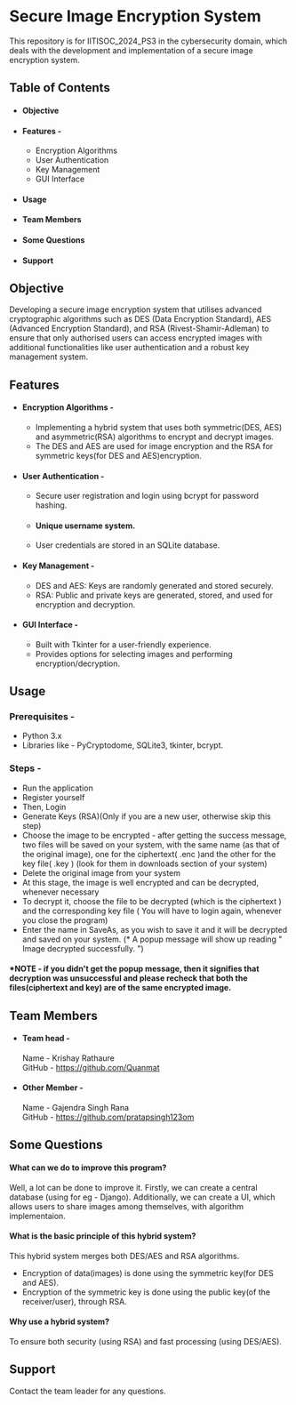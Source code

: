 
# Secure Image Encryption System


This repository is for IITISOC_2024_PS3 in the cybersecurity domain, which deals with the development and implementation of a secure image encryption system.


## Table of Contents

- #### Objective
- #### Features - 
  - Encryption Algorithms
  - User Authentication
  - Key Management
  - GUI Interface
- #### Usage
- #### Team Members 
- #### Some Questions
- #### Support

## Objective

Developing a secure image encryption
 system that utilises advanced cryptographic algorithms such
 as DES (Data Encryption Standard), AES (Advanced Encryption
 Standard), and RSA (Rivest-Shamir-Adleman) to ensure that
 only authorised users can access encrypted images with
 additional functionalities like user authentication and a robust
 key management system.
## Features 

- #### Encryption Algorithms - 
   - Implementing a hybrid system that uses both
     symmetric(DES, AES) and asymmetric(RSA) algorithms to
     encrypt and decrypt images.
   - The DES and AES are used for image encryption and the
     RSA for symmetric keys(for DES and AES)encryption.
- #### User Authentication - 
   - Secure user registration and login using bcrypt for password hashing.
   - ####  Unique username system.
   - User credentials are stored in an SQLite database.
   
- #### Key Management - 
   - DES and AES: Keys are randomly generated and stored securely.
   - RSA: Public and private keys are generated, stored, and used for encryption and decryption.
- #### GUI Interface - 
   - Built with Tkinter for a user-friendly experience.
   - Provides options for selecting images and performing encryption/decryption.


   



## Usage

###  Prerequisites -
  - Python 3.x
  - Libraries like - PyCryptodome, SQLite3, tkinter, bcrypt.
### Steps - 
 - Run the application
 - Register yourself 
 - Then, Login
 - Generate Keys (RSA)(Only if you are a new user, otherwise skip this step)
 - Choose the image to be encrypted - after getting the success message, two files will be saved on your system, with the same name (as that of the original image), one for the ciphertext( .enc )and the other for the key file( .key ) (look for them in downloads section of your system)
 - Delete the original image from your system
 - At this stage, the image is well encrypted and can be decrypted, whenever necessary
 - To decrypt it, choose the file to be decrypted (which is the ciphertext ) and the corresponding key file ( You will have to login again, whenever you close the program)
 - Enter the name in SaveAs, as you wish to save it and it will be decrypted and saved on your system. (* A popup message will show up reading " Image decrypted successfully. ")

#### *NOTE - if you didn't get the popup message, then it signifies that decryption was unsuccessful and please recheck that both the files(ciphertext and key) are of the same encrypted image.
 
## Team Members

- #### Team head -
   Name -   Krishay Rathaure   
   GitHub - https://github.com/Quanmat
- #### Other Member -
   Name -   Gajendra Singh Rana   
   GitHub - https://github.com/pratapsingh123om


## Some Questions

#### What can we do to improve this program?

Well, a lot can be done to improve it. Firstly, we can create a central database (using for eg - Django). Additionally, we can create a UI, which allows users to share images among themselves, with algorithm implementaion.

#### What is the basic principle of this hybrid system?

This hybrid system merges both DES/AES and RSA algorithms.

- Encryption of data(images) is done using the symmetric key(for
DES and AES). 
- Encryption of the symmetric key is done using the public key(of
the receiver/user), through RSA.

#### Why use a hybrid system?

To ensure both security (using RSA) and fast processing (using DES/AES).



## Support
Contact the team leader for any questions.

